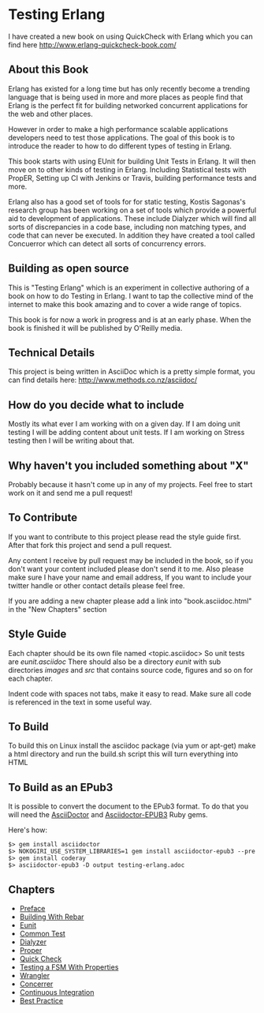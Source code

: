 # Testing Erlang

I have created a new book on using QuickCheck with Erlang which you can find here http://www.erlang-quickcheck-book.com/

## About this Book

Erlang has existed for a long time but has only recently become a
trending language that is being used in more and more places as people
find that Erlang is the perfect fit for building networked concurrent
applications for the web and other places.

However in order to make a high performance scalable applications
developers need to test those applications. The goal of this book is
to introduce the reader to how to do different types of testing in
Erlang. 

This book starts with using EUnit for building Unit Tests in
Erlang. It will then move on to other kinds of testing in
Erlang. Including Statistical tests with PropER, Setting up
CI with Jenkins or Travis, building performance tests and more.

Erlang also has a good set of tools for for static testing, Kostis
Sagonas's research group has been working on a set of tools which
provide a powerful aid to development of applications. These include
Dialyzer which will find all sorts of discrepancies in a code base,
including non matching types, and code that can never be executed. In
addition they have created a tool called Concuerror which can detect all 
sorts of concurrency errors. 

## Building as open source

This is "Testing Erlang" which is an experiment in collective
authoring of a book on how to do Testing in Erlang. I want to tap the
collective mind of the internet to make this book amazing and to cover
a wide range of topics.

This book is for now a work in progress and is at an early phase.
When the book is finished it will be published by O'Reilly media.

## Technical Details

This project is being written in AsciiDoc which is a pretty simple
format, you can find details here: http://www.methods.co.nz/asciidoc/

## How do you decide what to include

Mostly its what ever I am working with on a given day. If I am doing
unit testing I will be adding content about unit tests. If I am
working on Stress testing then I will be writing about that. 

## Why haven't you included something about "X"

Probably because it hasn't come up in any of my projects. Feel free to
start work on it and send me a pull request!

## To Contribute

If you want to contribute to this project please read the style guide
first. After that fork this project and send a pull request.

Any content I receive by pull request may be included in the book, so
if you don't want your content included please don't send it to
me. Also please make sure I have your name and email address, If you
want to include your twitter handle or other contact details please
feel free. 

If you are adding a new chapter please add a link into
"book.asciidoc.html" in the "New Chapters" section

## Style Guide

Each chapter should be its own file named <topic.asciidoc> So unit tests
are *eunit.asciidoc* There should also be a directory *eunit* with sub
directories *images* and *src* that contains source code, figures and
so on for each chapter.

Indent code with spaces not tabs, make it easy to read. Make sure all
code is referenced in the text in some useful way. 

## To Build 

To build this on Linux install the asciidoc package (via yum or
apt-get) make a html directory and run the build.sh script this will
turn everything into HTML

## To Build as an EPub3

It is possible to convert the document to the EPub3 format. To do that you will need the [AsciiDoctor](http://asciidoctor.org/) and [Asciidoctor-EPUB3](https://github.com/asciidoctor/asciidoctor-epub3) Ruby gems. 

Here's how:
```
$> gem install asciidoctor
$> NOKOGIRI_USE_SYSTEM_LIBRARIES=1 gem install asciidoctor-epub3 --pre
$> gem install coderay 
$> asciidoctor-epub3 -D output testing-erlang.adoc
```

## Chapters

* [Preface](https://github.com/zkessin/testing-erlang-book/blob/master/00_preface.asciidoc)
* [Building With Rebar](https://github.com/zkessin/testing-erlang-book/blob/master/01_rebar.asciidoc)
* [Eunit](https://github.com/zkessin/testing-erlang-book/blob/master/02_eunit.asciidoc)
* [Common Test](https://github.com/zkessin/testing-erlang-book/blob/master/03_common_test.asciidoc)
* [Dialyzer](https://github.com/zkessin/testing-erlang-book/blob/master/04_dialyzer.asciidoc)
* [Proper](https://github.com/zkessin/testing-erlang-book/blob/master/05_proper.asciidoc)
* [Quick Check](https://github.com/zkessin/testing-erlang-book/blob/master/06_quick_check.asciidoc)
* [Testing a FSM With Properties](https://github.com/zkessin/testing-erlang-book/blob/master/07_testing_a_fsm.asciidoc)
* [Wrangler](https://github.com/zkessin/testing-erlang-book/blob/master/08_wrangler.asciidoc)
* [Concerrer](https://github.com/zkessin/testing-erlang-book/blob/master/09_concuerror.asciidoc)
* [Continuous Integration](https://github.com/zkessin/testing-erlang-book/blob/master/10_ci.asciidoc)
* [Best Practice](https://github.com/zkessin/testing-erlang-book/blob/master/11_best_practices.asciidoc)

